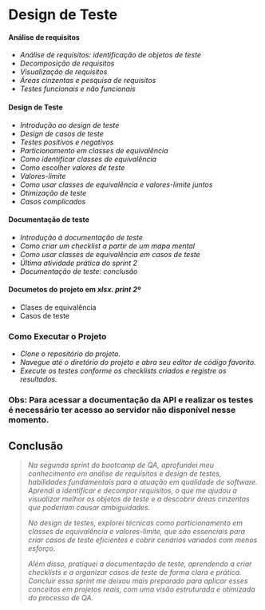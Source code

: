 
 # Design de Teste

#### Análise de requisitos 
- *Análise de requisitos: identificação de objetos de teste*
- *Decomposição de requisitos*
- *Visualização de requisitos*
- *Áreas cinzentas e pesquisa de requisitos*
- *Testes funcionais e não funcionais*

#### Design de Teste
- *Introdução ao design de teste*
- *Design de casos de teste*
- *Testes positivos e negativos*
- *Particionamento em classes de equivalência*
- *Como identificar classes de equivalência*
- *Como escolher valores de teste*
- *Valores-limite*
- *Como usar classes de equivalência e valores-limite juntos*
- *Otimização de teste*
- *Casos complicados*

#### Documentação de teste
- *Introdução à documentação de teste*
- *Como criar um checklist a partir de um mapa mental*
- *Como usar classes de equivalência em casos de teste*
- *Última atividade prática do sprint 2*
- *Documentação de teste: conclusão*

#### Documetos do projeto em *xlsx. print 2º*

- Clases de equivalência
- Casos de teste

### Como Executar o Projeto

- *Clone o repositório do projeto.*
- *Navegue até o diretório do projeto e abra seu editor de código favorito.*
- *Execute os testes conforme os checklists criados e registre os resultados.*

### Obs: Para acessar a documentação da API e realizar os testes é necessário ter acesso ao servidor não disponível nesse momento.

## Conclusão

>*Na segunda sprint do bootcamp de QA, aprofundei meu conhecimento em análise de requisitos e design de testes, habilidades fundamentais para a atuação em qualidade de software. Aprendi a identificar e decompor requisitos, o que me ajudou a visualizar melhor os objetos de teste e a descobrir áreas cinzentas que poderiam causar ambiguidades.*
>
>*No design de testes, explorei técnicas como particionamento em classes de equivalência e valores-limite, que são essenciais para criar casos de teste eficientes e cobrir cenários variados com menos esforço.*
>
>*Além disso, pratiquei a documentação de teste, aprendendo a criar checklists e a organizar casos de teste de forma clara e prática. Concluir essa sprint me deixou mais preparado para aplicar esses conceitos em projetos reais, com uma visão estruturada e otimizada do processo de QA.*
